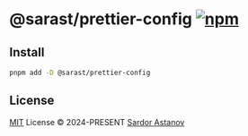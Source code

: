# @sarast/prettier-config [![npm](https://img.shields.io/npm/v/@sarast/prettier-config.svg)](https://npmjs.com/package/@sarast/prettier-config)

## Install

```bash
pnpm add -D @sarast/prettier-config
```

## License

[MIT](./LICENSE) License © 2024-PRESENT [Sardor Astanov](https://github.com/sardor01)

